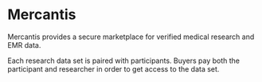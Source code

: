 # Mercantis
Mercantis provides a secure marketplace for verified medical research and EMR data.

Each research data set is paired with participants. Buyers pay both the participant and researcher in order to get access to the data set.
